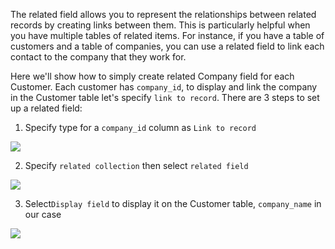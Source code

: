 The related field allows you to represent the relationships between related records by creating links between them. This is particularly helpful when you have multiple tables of related items. For instance, if you have a table of customers and a table of companies, you can use a related field to link each contact to the company that they work for.

Here we'll show how to simply create related Company field for each Customer. Each customer has `company_id`, to display and link the company in the Customer table let's specify `link to record`. There are 3 steps to set up a related field: 

1. Specify type for a `company_id` column as `Link to record` 

![](https://gblobscdn.gitbook.com/assets%2F-LQ08RFAKZvFADEiXKFy%2F-MG_Dar3d5GBvvfXbhXz%2F-MG_fubKWFV4s5AVcu7x%2FGIF79.gif?alt=media&token=4e03049a-5eb6-44f5-bce8-aba59dfde26b)

2. Specify `related collection` then select `related field`

![](https://gblobscdn.gitbook.com/assets%2F-LQ08RFAKZvFADEiXKFy%2F-MG_Dar3d5GBvvfXbhXz%2F-MG_gKgt7cGjzfVOetmE%2FGIF80.gif?alt=media&token=00f28652-3ba3-412c-85a8-b74c33a93ee1)

3. Select`Display field` to display it on the Customer table, `company_name` in our case

![](https://gblobscdn.gitbook.com/assets%2F-LQ08RFAKZvFADEiXKFy%2F-MG_Dar3d5GBvvfXbhXz%2F-MG_gsbRrTiQSq6ACtli%2FGIF81.gif?alt=media&token=c9f3ff2b-4059-4dbb-b0b0-f470c32bf332)

